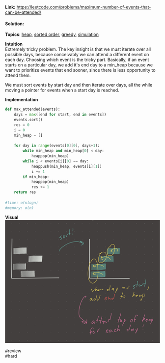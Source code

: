   
**Link:** https://leetcode.com/problems/maximum-number-of-events-that-can-be-attended/  
#### Solution:  
  
**Topics**: [heap](../DSA/heap.md), [sorted order](../DSA/sorted%20order.md), [greedy](greedy.md), [simulation](simulation.md)  
  
**Intuition**  
Extremely tricky problem. The key insight is that we must iterate over all possible days, because conceivably we can attend a different event on each day. Choosing which event is the tricky part. Basically, if an event starts on a particular day, we add it's end day to a min_heap because we want to prioritize events that end sooner, since there is less opportunity to attend them.   
  
We must sort events by start day and then iterate over days, all the while moving a pointer for events when a start day is reached.   
  
**Implementation**  
```python  
def max_attended(events):  
	days = max([end for start, end in events])  
	events.sort()  
	res = 0  
	i = 0  
	min_heap = []  
	  
	for day in range(events[0][0], days+1):  
		while min_heap and min_heap[0] < day:  
			heappop(min_heap)  
		while i < events[i][0] == day:  
			heappush(min_heap, events[i][1])  
			i += 1  
		if min_heap:  
			heappop(min_heap)  
			res += 1  
	return res  
  
#time: o(nlogn)  
#memory: o(n)  
```  
  
**Visual**   
![IMG_DE3D3A14DF1D-1.jpeg](./_pics/IMG_DE3D3A14DF1D-1.jpeg)  
  
  
#review   
#hard   
  
